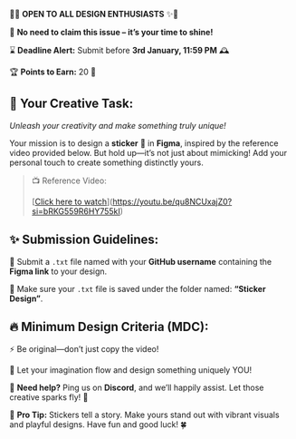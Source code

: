 🎨✨ **OPEN TO ALL DESIGN ENTHUSIASTS** ✨🎨  

📢 **No need to claim this issue – it’s your time to shine!**  

⌛ **Deadline Alert:** Submit before **3rd January, 11:59 PM** 🕰️  

🏆 **Points to Earn:** 20 🌟  

## **🌟 Your Creative Task:**  

*Unleash your creativity and make something truly unique!*  

Your mission is to design a **sticker** 🎨 in **Figma**, inspired by the reference video provided below. But hold up—it’s not just about mimicking! Add your personal touch to create something distinctly yours.  

> 📺 Reference Video:  
>   
> [[Click here to watch](https://youtu.be/qu8NCUxajZ0?si=bRKG559R6HY755kI)](https://youtu.be/qu8NCUxajZ0?si=bRKG559R6HY755kI)  

## **✨ Submission Guidelines:**  

📁 Submit a `.txt` file named with your **GitHub username** containing the **Figma link** to your design.  

📂 Make sure your `.txt` file is saved under the folder named: **“Sticker Design”**.  

## **🔥 Minimum Design Criteria (MDC):**  

⚡ Be original—don’t just copy the video!  

💭 Let your imagination flow and design something uniquely YOU!  

💬 **Need help?** Ping us on **Discord**, and we’ll happily assist. Let those creative sparks fly! 🚀  

🎉 **Pro Tip:** Stickers tell a story. Make yours stand out with vibrant visuals and playful designs. Have fun and good luck! 🍀
